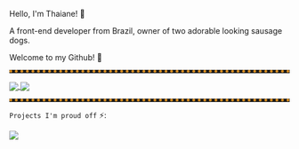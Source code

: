Hello, I'm Thaiane! 👋

A front-end developer from Brazil, owner of two adorable looking sausage dogs.

Welcome to my Github! 🌟

<hr style="border-top: 5px dotted #D88D20">


<a href="https://github.com/anuraghazra/github-readme-stats">
    <img align="center" src="https://github-readme-stats.vercel.app/api?username=thaemrangel&show_icons=true&theme=great-gatsby" />
<a>

<a href="https://github.com/anuraghazra/github-readme-stats">
    <img align="center" src="https://github-readme-stats.vercel.app/api/top-langs/?username=thaemrangel&layout=compact&theme=great-gatsby" />
</a>

<hr style="border-top: 5px dotted #D88D20">

``Projects I'm proud off`` ⚡: 

<a href="https://github.com/thaemrangel/Dog-Spotting">
    <img align="center" src="https://github-readme-stats.vercel.app/api/pin/?username=thaemrangel&repo=Dog-Spotting&theme=great-gatsby" />
</a>